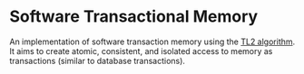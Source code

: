 # Software Transactional Memory

An implementation of software transaction memory using the [TL2 algorithm](https://link.springer.com/chapter/10.1007/11864219_14). It aims to create atomic, consistent, and isolated access to memory as transactions (similar to database transactions).

